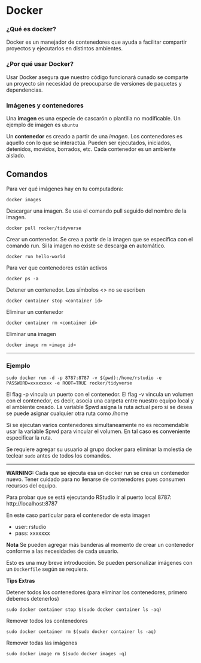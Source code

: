 ﻿
#  Docker

###  ¿Qué es docker?

Docker es un manejador de contenedores que ayuda a facilitar compartir proyectos y ejecutarlos en distintos ambientes. 

### ¿Por qué usar Docker?

Usar Docker asegura que nuestro código funcionará cunado se comparte un proyecto sin necesidad de preocuparse de versiones de paquetes y dependencias. 

###  Imágenes y contenedores

Una **imagen** es una especie de cascarón o plantilla no modificable. Un ejemplo de imagen es  `ubuntu` 

Un **contenedor** es creado a partir de una *imagen*. Los contenedores es aquello con lo que se interactúa. Pueden ser ejecutados, iniciados, detenidos, movidos, borrados, etc. Cada contenedor es un ambiente aislado. 


## Comandos

Para ver qué imágenes hay en tu computadora:
```
docker images
```

Descargar una imagen. Se usa el comando pull seguido del nombre de la imagen. 
```
docker pull rocker/tidyverse
```

Crear un contenedor. Se crea a partir de la imagen que se especifica con el comando run. Si la imagen no existe se descarga en automático.
```
docker run hello-world
```

Para ver que contenedores están activos
```
docker ps -a
```

Detener un contenedor. Los símbolos <> no se escriben
```
docker container stop <container id>
```

Eliminar un contenedor
```
docker container rm <container id>
```

Eliminar una imagen
```
docker image rm <image id>
```

---

### Ejemplo 

```
sudo docker run -d -p 8787:8787 -v $(pwd):/home/rstudio -e PASSWORD=xxxxxxxx -e ROOT=TRUE rocker/tidyverse
```
El flag -p vincula un puerto con el contenedor. El flag -v vincula un volumen con el contenedor, es decir, asocia una carpeta entre nuestro equipo local y el ambiente creado. La variable $pwd asigna la ruta actual pero si se desea se puede asignar cualquier otra ruta como /home 

Si se ejecutan varios contenedores simultaneamente no es recomendable usar la variable $pwd para vincular el volumen. En tal caso es conveniente especificar la ruta.


Se requiere agregar su usuario al grupo docker para eliminar la molestia de teclear `sudo` antes de todos los comandos.

---

**WARNING:** Cada que se ejecuta esa un docker run se crea un contenedor nuevo. Tener cuidado para no llenarse de contenedores pues consumen recursos del equipo.

Para probar que se está ejecutando RStudio ir al puerto local 8787: http://localhost:8787

En este caso particular para el contenedor de esta imagen 
- user: rstudio
- pass: xxxxxxx


**Nota** Se pueden agregar más banderas al momento de crear un contenedor conforme a las necesidades de cada usuario.

Esto es una muy breve introducción. Se pueden personalizar imágenes con un `Dockerfile` según se requiera.


**Tips Extras**

Detener todos los contenedores (para eliminar los contenedores, primero debemos detenerlos)
```
sudo docker container stop $(sudo docker container ls -aq)
```

Remover todos los contenedores
```
sudo docker container rm $(sudo docker container ls -aq)
```

Remover todas las imágenes
```
sudo docker image rm $(sudo docker images -q)
```





